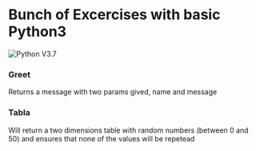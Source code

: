 # Bunch of Excercises with basic Python3
![Python V3.7](https://img.shields.io/badge/python-v3.7-blue)
### Greet

Returns a message with two params gived, name and message

### Tabla 

Will return a two dimensions table with random numbers (between 0 and 50) and ensures that none of the values will be repetead